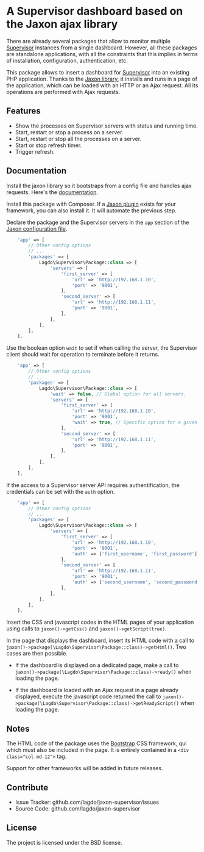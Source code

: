A Supervisor dashboard based on the Jaxon ajax library
======================================================

There are already several packages that allow to monitor multiple [Supervisor](http://supervisord.org) instances from a single dashboard.
However, all these packages are standalone applications, with all the constraints that this implies in terms of installation, configuration, authentication, etc.

This package allows to insert a dashboard for [Supervisor](http://supervisord.org) into an existing PHP application.
Thanks to the [Jaxon library](https://www.jaxon-php.org), it installs and runs in a page of the application, which can be loaded with an HTTP or an Ajax request.
All its operations are performed with Ajax requests.

Features
--------

- Show the processes on Supervisor servers with status and running time.
- Start, restart or stop a process on a server.
- Start, restart or stop all the processes on a server.
- Start or stop refresh timer.
- Trigger refresh.

Documentation
-------------

Install the jaxon library so it bootstraps from a config file and handles ajax requests. Here's the [documentation](https://www.jaxon-php.org/docs/v3x/advanced/bootstrap.html).

Install this package with Composer. If a [Jaxon plugin](https://www.jaxon-php.org/docs/v3x/plugins/frameworks.html) exists for your framework, you can also install it. It will automate the previous step.

Declare the package and the Supervisor servers in the `app` section of the [Jaxon configuration file](https://www.jaxon-php.org/docs/v3x/advanced/bootstrap.html).

```php
    'app' => [
        // Other config options
        // ...
        'packages' => [
            Lagdo\Supervisor\Package::class => [
                'servers' => [
                    'first_server' => [
                        'url' => 'http://192.168.1.10',
                        'port' => '9001',
                    ],
                    'second_server' => [
                        'url' => 'http://192.168.1.11',
                        'port' => '9001',
                    ],
                ],
            ],
        ],
    ],
```

Use the boolean option `wait` to set if when calling the server, the Supervisor client should wait for operation to terminate before it returns.

```php
    'app' => [
        // Other config options
        // ...
        'packages' => [
            Lagdo\Supervisor\Package::class => [
                'wait' => false, // Global option for all servers.
                'servers' => [
                    'first_server' => [
                        'url' => 'http://192.168.1.10',
                        'port' => '9001',
                        'wait' => true, // Specific option for a given server.
                    ],
                    'second_server' => [
                        'url' => 'http://192.168.1.11',
                        'port' => '9001',
                    ],
                ],
            ],
        ],
    ],
```

If the access to a Supervisor server API requires authentification, the credentials can be set with the `auth` option.

```php
    'app' => [
        // Other config options
        // ...
        'packages' => [
            Lagdo\Supervisor\Package::class => [
                'servers' => [
                    'first_server' => [
                        'url' => 'http://192.168.1.10',
                        'port' => '9001',
                        'auth' => ['first_username', 'first_password'],
                    ],
                    'second_server' => [
                        'url' => 'http://192.168.1.11',
                        'port' => '9001',
                        'auth' => ['second_username', 'second_password'],
                    ],
                ],
            ],
        ],
    ],
```

Insert the CSS and javascript codes in the HTML pages of your application using calls to `jaxon()->getCss()` and `jaxon()->getScript(true)`.

In the page that displays the dashboard, insert its HTML code with a call to `jaxon()->package(\Lagdo\Supervisor\Package::class)->getHtml()`. Two cases are then possible.

- If the dashboard is displayed on a dedicated page, make a call to `jaxon()->package(\Lagdo\Supervisor\Package::class)->ready()` when loading the page.

- If the dashboard is loaded with an Ajax request in a page already displayed, execute the javascript code returned the call to `jaxon()->package(\Lagdo\Supervisor\Package::class)->getReadyScript()` when loading the page.

Notes
-----

The HTML code of the package uses the [Bootstrap](https://getbootstrap.com/) CSS framework, qui which must also be included in the page.
It is entirely contained in a `<div class="col-md-12">` tag.

Support for other frameworks will be added in future releases.

Contribute
----------

- Issue Tracker: github.com/lagdo/jaxon-supervisor/issues
- Source Code: github.com/lagdo/jaxon-supervisor

License
-------

The project is licensed under the BSD license.
